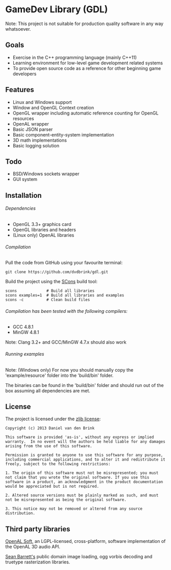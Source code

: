 # GameDev Library (GDL)

Note: This project is not suitable for production quality software in any way whatsoever.

## Goals

* Exercise in the C++ programming language (mainly C++11)
* Learning environment for low-level game development related systems
* To provide open source code as a reference for other beginning game developers

## Features

* Linux and Windows support
* Window and OpenGL Context creation
* OpenGL wrapper including automatic reference counting for OpenGL resources
* OpenAL wrapper
* Basic JSON parser
* Basic component-entity-system implementation
* 3D math implementations
* Basic logging solution

## Todo

* BSD/Windows sockets wrapper
* GUI system

## Installation

###### Dependencies

* OpenGL 3.3+ graphics card
* OpenGL libraries and headers
* (Linux only) OpenAL libraries

###### Compilation

Pull the code from GitHub using your favourite terminal:

    git clone https://github.com/dvdbrink/gdl.git

Build the project using the [SCons](http://scons.org) build tool:

    scons             # Build all libraries
    scons examples=1  # Build all libraries and examples
    scons -c          # Clean build files

###### Compilation has been tested with the following compilers:

* GCC 4.8.1
* MinGW 4.8.1

Note: Clang 3.2+ and GCC/MinGW 4.7.x should also work

###### Running examples

Note: (Windows only) For now you should manually copy the 'example/resource' folder into the 'build/bin' folder.

The binaries can be found in the 'build/bin' folder and should run out of the box assuming all dependencies are met.

## License

The project is licensed under the [zlib license](http://zlib.net/zlib_license.html):

```
Copyright (c) 2013 Daniel van den Brink

This software is provided 'as-is', without any express or implied warranty.  In no event will the authors be held liable for any damages arising from the use of this software.

Permission is granted to anyone to use this software for any purpose, including commercial applications, and to alter it and redistribute it freely, subject to the following restrictions:

1. The origin of this software must not be misrepresented; you must not claim that you wrote the original software. If you use this software in a product, an acknowledgment in the product documentation would be appreciated but is not required.

2. Altered source versions must be plainly marked as such, and must not be misrepresented as being the original software.

3. This notice may not be removed or altered from any source distribution.
```

## Third party libraries

[OpenAL Soft](http://kcat.strangesoft.net/openal.html), an LGPL-licensed, cross-platform, software implementation of the OpenAL 3D audio API.

[Sean Barrett's](http://nothings.org/) public domain image loading, ogg vorbis decoding and truetype rasterization libraries.
